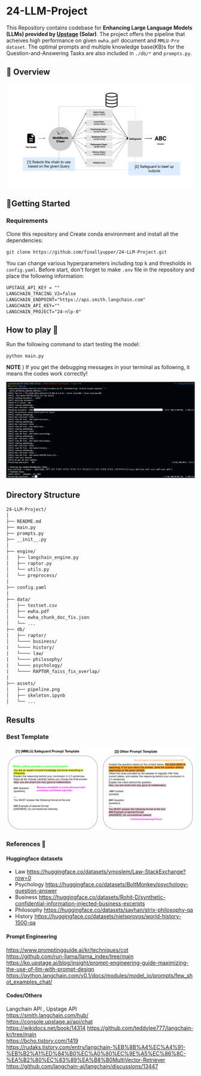 # 24-LLM-Project 
This Repository contains codebase for **Enhancing Large Language Models (LLMs) provided by [Upstage](https://www.upstage.ai/) (Solar)**. The project offers the pipeline that acheives high performance on given `ewha.pdf` document and `MMLU-Pro dataset`. The optimal prompts and multiple knowledge base(KB)s for the Question-and-Answering Tasks are also included in `./db/*` and `prompts.py`. 

## 🌟 Overview 
![pipeline](./assets/pipeline.png)

## 📍Getting Started 
### Requirements
Clone this repository and Create conda environment and install all the dependencies:
```
git clone https://github.com/finallyupper/24-LLM-Project.git
```
 You can change various hyperparameters including top k and thresholds in `config.yaml`. Before start, don't forget to make `.env` file in the repository and place the following information:
```
UPSTAGE_API_KEY = ""
LANGCHAIN_TRACING_V2=false
LANGCHAIN_ENDPOINT="https://api.smith.langchain.com"
LANGCHAIN_API_KEY=""
LANGCHAIN_PROJECT="24-nlp-0"
```
## How to play 💭
Run the following command to start testing the model:
```
python main.py
```
**NOTE** ) If you get the debugging messages in your terminal as following, it means the codes work correctly!
   
![terminal](./assets/terminal.png)
## Directory Structure
```
24-LLM-Project/
│
├── README.md         
├── main.py   
├── prompts.py           
├── __init__.py      
│
├── engine/           
│   ├── langchain_engine.py
│   ├── raptor.py
│   └── utils.py
│   └── preprocess/
|
├── config.yaml 
|
├── data/           
│   ├── testset.csv
│   ├── ewha.pdf
│   └── ewha_chunk_doc_fix.json 
│   └── ...
├── db/           
│   ├── raptor/
│   └──── business/
|   └──── history/  
|   └──── law/
|   └──── philosophy/  
|   └──── psychology/  
|   └──── RAPTOR_faiss_fix_overlap/    
|
├── assets/           
│   ├── pipeline.png
│   ├── skeleton.ipynb       
│   └── ...
```

## Results
### Best Template 
![template](./assets/template.png) 

### References 🔎
#### Huggingface datasets  
- Law https://huggingface.co/datasets/ymoslem/Law-StackExchange?row=0
- Psychology https://huggingface.co/datasets/BoltMonkey/psychology-question-answer
- Business https://huggingface.co/datasets/Rohit-D/synthetic-confidential-information-injected-business-excerpts
- Philosophy https://huggingface.co/datasets/sayhan/strix-philosophy-qa
- History https://huggingface.co/datasets/nielsprovos/world-history-1500-qa 
  
#### Prompt Engineering  
https://www.promptingguide.ai/kr/techniques/cot  
https://github.com/run-llama/llama_index/tree/main   
https://ko.upstage.ai/blog/insight/prompt-engineering-guide-maximizing-the-use-of-llm-with-prompt-design
https://python.langchain.com/v0.1/docs/modules/model_io/prompts/few_shot_examples_chat/  
#### Codes/Others  
Langchain API , Upstage API  
https://smith.langchain.com/hub/   
https://console.upstage.ai/api/chat   
https://wikidocs.net/book/14314 
https://github.com/teddylee777/langchain-kr/tree/main   
https://bcho.tistory.com/1419   
https://rudaks.tistory.com/entry/langchain-%EB%8B%A4%EC%A4%91-%EB%B2%A1%ED%84%B0%EC%A0%80%EC%9E%A5%EC%86%8C-%EA%B2%80%EC%83%89%EA%B8%B0MultiVector-Retriever 
https://github.com/langchain-ai/langchain/discussions/13447  


